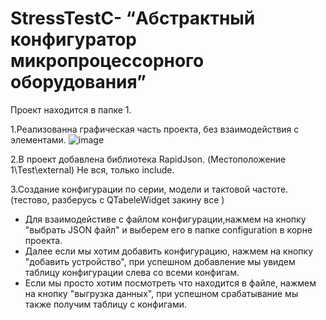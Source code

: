 # StressTestC- “Абстрактный конфигуратор микропроцессорного оборудования”

Проект находится в папке 1.

1.Реализованна графическая часть проекта, без взаимодействия с элементами.
![image](https://user-images.githubusercontent.com/81958264/203050746-c65d1438-bc5c-4a81-9e21-f7ce538beae0.png)


2.В проект добавлена библиотека RapidJson. (Местоположение 1\Test\external\) Не вся, только include.


3.Создание конфигурации по серии, модели и тактовой частоте.(тестово, разберусь с QTabeleWidget закину все )
  - Для взаимодейстиве с файлом конфигурации,нажмем на кнопку "выбрать JSON файл" и выберем его в папке configuration в корне проекта.
  - Далее если мы хотим добавить конфигурацию, нажмем на кнопку "добавить устройство", при успешном добавление мы увидем таблицу конфигурации слева со всеми конфигам.
  - Если мы просто хотим посмотреть что находится в файле, нажмем на кнопку "выгрузка данных", при успешном срабатывание мы также получим таблицу с конфигами. 
 
